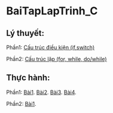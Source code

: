 # BaiTapLapTrinh_C
## Lý thuyết: 

Phần1: [Cấu trúc điều kiện (if,switch)](https://hoctructuyencntt.github.io/NNLT/Bai03.html)

Phần2: [Cấu trúc lặp (for, while, do/while)](https://hoctructuyencntt.github.io/NNLT/Bai04.html)

## Thực hành:

Phần1: 
[Bài1](https://www.jdoodle.com/embed/v0/5AUi).
[Bài2](https://www.jdoodle.com/embed/v0/5AWm).
[Bài3](https://www.jdoodle.com/embed/v0/5AWy).
[Bài4](https://www.jdoodle.com/embed/v0/5B1Z).

Phần2:
[Bài1](https://www.jdoodle.com/embed/v0/5D7T).
